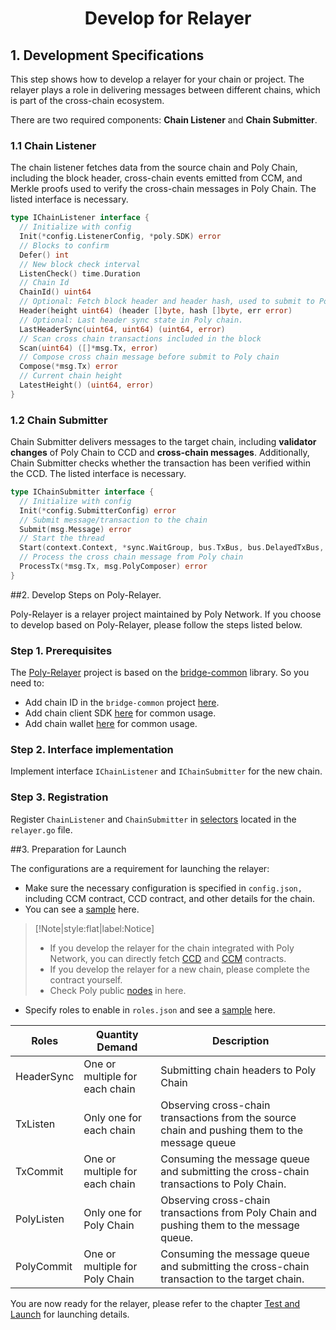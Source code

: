 <h1 align="center">Develop for Relayer</h1>

## 1. Development Specifications

This step shows how to develop a relayer for your chain or project. The relayer plays a role in delivering messages between different chains, which is part of the cross-chain ecosystem.

There are two required components: **Chain Listener** and **Chain Submitter**.

### 1.1 Chain Listener
The chain listener fetches data from the source chain and Poly Chain, including the block header, cross-chain events emitted from CCM, and Merkle proofs used to verify the cross-chain messages in Poly Chain.
The listed interface is necessary.

```go
type IChainListener interface {
  // Initialize with config
  Init(*config.ListenerConfig, *poly.SDK) error
  // Blocks to confirm
  Defer() int
  // New block check interval
  ListenCheck() time.Duration
  // Chain Id
  ChainId() uint64
  // Optional: Fetch block header and header hash, used to submit to Poly chain for verifications
  Header(height uint64) (header []byte, hash []byte, err error)
  // Optional: Last header sync state in Poly chain.
  LastHeaderSync(uint64, uint64) (uint64, error)
  // Scan cross chain transactions included in the block
  Scan(uint64) ([]*msg.Tx, error)
  // Compose cross chain message before submit to Poly chain
  Compose(*msg.Tx) error
  // Current chain height
  LatestHeight() (uint64, error)
}
```

### 1.2 Chain Submitter
Chain Submitter delivers messages to the target chain, including **validator changes** of Poly Chain to CCD and **cross-chain messages**.
Additionally, Chain Submitter checks whether the transaction has been verified within the CCD.
The listed interface is necessary.

```go
type IChainSubmitter interface {
  // Initialize with config
  Init(*config.SubmitterConfig) error
  // Submit message/transaction to the chain
  Submit(msg.Message) error
  // Start the thread
  Start(context.Context, *sync.WaitGroup, bus.TxBus, bus.DelayedTxBus, msg.PolyComposer) error  
  // Process the cross chain message from Poly chain
  ProcessTx(*msg.Tx, msg.PolyComposer) error
}
```
##2. Develop Steps on Poly-Relayer.

Poly-Relayer is a relayer project maintained by Poly Network.
If you choose to develop based on Poly-Relayer, please follow the steps listed below.

### Step 1. Prerequisites
The [Poly-Relayer](https://github.com/polynetwork/poly-relayer) project is based on the [bridge-common](https://github.com/polynetwork/bridge-common) library. So you need to:
- Add chain ID in the `bridge-common` project [here](https://github.com/polynetwork/bridge-common/tree/main/base).
- Add chain client SDK [here](https://github.com/polynetwork/bridge-common/treemain/chains) for common usage.
- Add chain wallet [here](https://github.com/polynetwork/bridge-common/tree/main/wallet) for common usage.

### Step 2. Interface implementation
Implement interface `IChainListener` and `IChainSubmitter` for the new chain.

### Step 3. Registration
Register `ChainListener` and `ChainSubmitter` in [selectors](https://github.com/polynetwork/poly-relayer/blob/main/relayer/relayer.go#L73) located in the `relayer.go` file.

##3. Preparation for Launch

The configurations are a requirement for launching the relayer:

- Make sure the necessary configuration is specified in `config.json,` including CCM contract, CCD contract, and other details for the chain.
- You can see a [sample](https://github.com/polynetwork/poly-relayer/blob/main/config.sample.json) here.

> [!Note|style:flat|label:Notice]
>
> - If you develop the relayer for the chain integrated with Poly Network, you can directly fetch [CCD](../../Core_Smart_Contract/Contract/CCD.md) and [CCM](../../Core_Smart_Contract/Contract/CCM.md) contracts.
> - If you develop the relayer for a new chain, please complete the contract yourself.
> - Check Poly public [nodes](../../Core_Smart_Contract/Nodes/Nodes.md) in here.

- Specify roles to enable in `roles.json` and see a [sample](https://github.com/polynetwork/poly-relayer/blob/main/roles.sample.json) here.

| Roles       | Quantity Demand                | Description                                                                                    |
|-------------|--------------------------------|------------------------------------------------------------------------------------------------|
| HeaderSync  | One or multiple for each chain | Submitting chain headers to Poly Chain                                                         |
| TxListen    | Only one for each chain        | Observing cross-chain transactions from the source chain and pushing them to the message queue |
| TxCommit    | One or multiple for each chain | Consuming the message queue and submitting the cross-chain transactions to Poly Chain.         |
| PolyListen  | Only one for Poly Chain        | Observing cross-chain transactions from Poly Chain and pushing them to the message queue.      |
| PolyCommit  | One or multiple for Poly Chain | Consuming the message queue and submitting the cross-chain transaction to the target chain.    |


You are now ready for the relayer, please refer to the chapter [Test and Launch](../../new_chain/launch_and_test/launch.md) for launching details.
